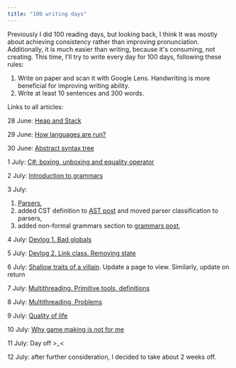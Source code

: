```yaml
---
title: "100 writing days"
---
```


Previously I did 100 reading days, but looking back, I think It was mostly about
achieving consistency rather than improving pronunciation. Additionally, it is much easier than
writing, because it's consuming, not creating. This time, I'll try to write every day for 100 days,
following these rules:

1. Write on paper and scan it with Google Lens. Handwriting is more beneficial for improving
   writing ability.
2. Write at least 10 sentences and 300 words.

Links to all articles:

28 June: [Heap and Stack](100-days/heap-and-stack)

29 June: [How languages are run?](100-days/transpilers-compilers-interpreters)

30 June: [Abstract syntax tree](100-days/ast)

1 July: [C#: boxing, unboxing and equality operator](100-days/boxing-and-equality-cs)

2 July: [Introduction to grammars](100-days/introduction-to-grammars)

3 July:

1. [Parsers](100-days/parsers),
2. added CST definition to [AST post](100-days/ast) and moved
   parser classification to parsers,
3. added non-formal grammars section to [grammars post](100-days/introduction-to-grammars),

4 July: [Devlog 1. Bad globals](100-days/devlog1)

5 July: [Devlog 2. Link class. Removing state](100-days/devlog2)

6 July: [Shallow traits of a villain](100-days/shallow-villain-traits). Update a page to view.
Similarly, update on return

7 July: [Multithreading. Primitive tools, definitions](100-days/multithreading1)

8 July: [Multithreading. Problems](100-days/multithreading2)

9 July: [Quality of life](100-days/quality-of-life)

10 July: [Why game making is not for me](100-days/why-gamemaking-is-not-for-me)

11 July: Day off >_<

12 July: after further consideration, I decided to take about 2 weeks off. 